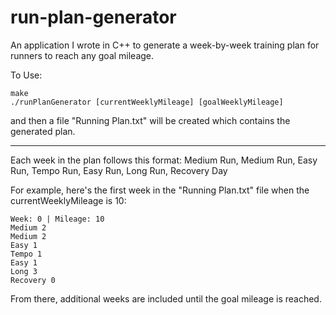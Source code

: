 # run-plan-generator
An application I wrote in C++ to generate a week-by-week training plan for runners to reach any goal mileage.

To Use:

    make
    ./runPlanGenerator [currentWeeklyMileage] [goalWeeklyMileage]

and then a file "Running Plan.txt" will be created which contains the generated plan.

---

Each week in the plan follows this format: Medium Run, Medium Run, Easy Run, Tempo Run, Easy Run, Long Run, Recovery Day

For example, here's the first week in the "Running Plan.txt" file when the currentWeeklyMileage is 10:
    
    Week: 0 | Mileage: 10
    Medium 2
    Medium 2
    Easy 1
    Tempo 1
    Easy 1
    Long 3
    Recovery 0

From there, additional weeks are included until the goal mileage is reached.